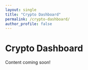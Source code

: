 ```yaml
---
layout: single
title: "Crypto Dashboard"
permalink: /crypto-dashboard/
author_profile: false
---
```

# Crypto Dashboard

Content coming soon!
